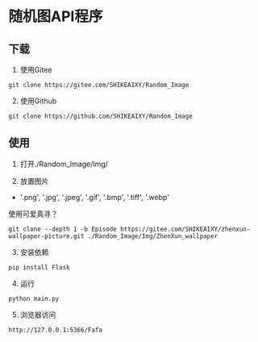 # 随机图API程序

## 下载

1. 使用Gitee
```
git clone https://gitee.com/SHIKEAIXY/Random_Image
```

2. 使用Github
```
git clone https://github.com/SHIKEAIXY/Random_Image
```

## 使用

1. 打开./Random_Image/Img/

2. 放置图片
 - '.png', '.jpg', '.jpeg', '.gif', '.bmp', '.tiff', '.webp'

使用可爱真寻？

```
git clone --depth 1 -b Episode https://gitee.com/SHIKEAIXY/zhenxun-wallpaper-picture.git ./Random_Image/Img/ZhenXun_wallpaper
```

3. 安装依赖

```
pip install Flask
```

4. 运行

```
python main.py
```

5. 浏览器访问

```
http://127.0.0.1:5366/Fafa
```

